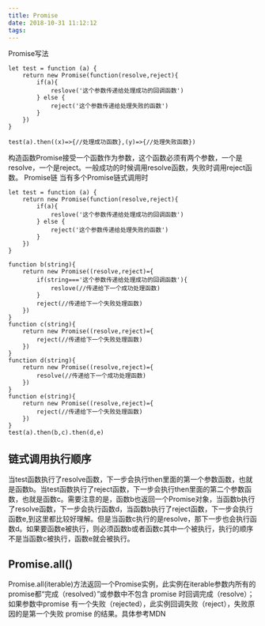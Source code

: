 ```yaml
---
title: Promise
date: 2018-10-31 11:12:12
tags:
---
```



Promise写法
```
let test = function (a) {
	return new Promise(function(resolve,reject){
		if(a){
			reslove('这个参数传递给处理成功的回调函数')
		} else {
			reject('这个参数传递给处理失败的函数')
		}
	})
}

test(a).then((x)=>{//处理成功函数},(y)=>{//处理失败函数})
```
构造函数Promise接受一个函数作为参数，这个函数必须有两个参数，一个是resolve，一个是reject。一般成功的时候调用resolve函数，失败时调用reject函数。
Promise链
当有多个Promise链式调用时
```
let test = function (a) {
	return new Promise(function(resolve,reject){
		if(a){
			reslove('这个参数传递给处理成功的回调函数')
		} else {
			reject('这个参数传递给处理失败的函数')
		}
	})
}

function b(string){
	return new Promise((resolve,reject)={
		if(string==='这个参数传递给处理成功的回调函数'){
			reslove(//传递给下一个成功处理函数)
		}
		reject(//传递给下一个失败处理函数) 
	})
}
function c(string){
	return new Promise((resolve,reject)={
		reject(//传递给下一个失败处理函数) 
	})
}
function d(string){
	return new Promise((resolve,reject)={
		resolve(//传递给下一个成功处理函数) 
	})
}
function e(string){
	return new Promise((resolve,reject)={
		reject(//传递给下一个失败处理函数) 
	})
}
test(a).then(b,c).then(d,e)
```
## 链式调用执行顺序
当test函数执行了resolve函数，下一步会执行then里面的第一个参数函数，也就是函数b。当test函数执行了reject函数，下一步会执行then里面的第二个参数函数，也就是函数c。需要注意的是，函数b也返回一个Promise对象，当函数b执行了resolve函数，下一步会执行函数d，当函数b执行了reject函数，下一步会执行函数e,到这里都比较好理解。但是当函数c执行的是resolve，那下一步也会执行函数d。如果要函数e被执行，则必须函数b或者函数c其中一个被执行，执行的顺序不是当函数c被执行，函数e就会被执行。
## Promise.all()
Promise.all(iterable)方法返回一个Promise实例，此实例在iterable参数内所有的promise都“完成（resolved）”或参数中不包含 promise 时回调完成（resolve）；如果参数中promise 有一个失败（rejected），此实例回调失败（reject），失败原因的是第一个失败 promise 的结果。具体参考MDN
